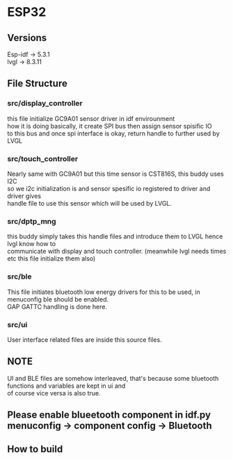 # ESP32

## Versions
Esp-idf -> 5.3.1  
lvgl    -> 8.3.11

## File Structure
### src/display_controller
  this file initialize GC9A01 sensor driver in idf envirounment  
  how it is doing basically, it create SPI bus then assign sensor spisific IO  
  to this bus and once spi interface is okay, return handle to further used by LVGL
### src/touch_controller
  Nearly same with GC9A01 but this time sensor is CST816S, this buddy uses I2C  
  so we i2c initialization is and sensor spesific io registered to driver and driver gives  
  handle file to use this sensor which will be used by LVGL.  
### src/dptp_mng
  this buddy simply takes this handle files and introduce them to LVGL hence lvgl know how to  
  communicate with display and touch controller. (meanwhile lvgl needs times etc this file initialize them also)  
### src/ble 
  This file initiates bluetooth low energy drivers for this to be used, in menuconfig ble should be enabled.  
  GAP GATTC handling is done here.
  
### src/ui 
  User interface related files are inside this source files.

## NOTE
  UI and BLE files are somehow interleaved, that's because some bluetooth functions and variables are kept in ui and  
  of course vice versa is also true.

## Please enable blueetooth component in idf.py menuconfig -> component config -> Bluetooth 

## How to build
  
